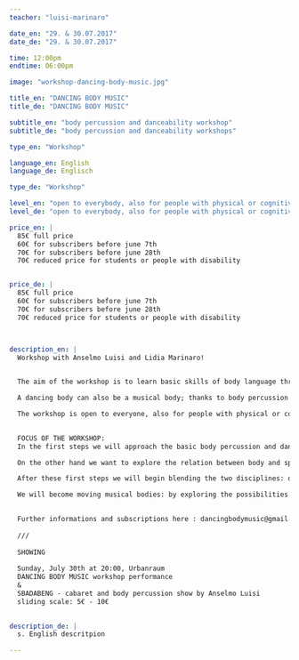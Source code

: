 ```yaml
---
teacher: "luisi-marinaro"

date_en: "29. & 30.07.2017"
date_de: "29. & 30.07.2017"

time: 12:00pm
endtime: 06:00pm

image: "workshop-dancing-body-music.jpg"

title_en: "DANCING BODY MUSIC"
title_de: "DANCING BODY MUSIC"

subtitle_en: "body percussion and danceability workshop"
subtitle_de: "body percussion and danceability workshops"

type_en: "Workshop"

language_en: English
language_de: Englisch

type_de: "Workshop"

level_en: "open to everybody, also for people with physical or cognitive disability. Musicians, dancers, curious people: everyone is welcome!"
level_de: "open to everybody, also for people with physical or cognitive disability. Musicians, dancers, curious people: everyone is welcome!"

price_en: |
  85€ full price  
  60€ for subscribers before june 7th  
  70€ for subscribers before june 28th  
  70€ reduced price for students or people with disability


price_de: |
  85€ full price  
  60€ for subscribers before june 7th  
  70€ for subscribers before june 28th  
  70€ reduced price for students or people with disability



description_en: |  
  Workshop with Anselmo Luisi and Lidia Marinaro!  
  

  The aim of the workshop is to learn basic skills of body language through dance and rhythm.  

  A dancing body can also be a musical body; thanks to body percussion technique and dance improvisation (DanceAbility) in this workshop we will explore and push individual limits beyond the possibilities we normally think our body would have. We want to create a common space for artistic expression where each person's diversity is emphasised: limit is the essential starting point of creative action.

  The workshop is open to everyone, also for people with physical or cognitive disability. Dancers and musicians, or people who are just interested in exploring body language: everyone is welcome!  
  

  FOCUS OF THE WORKSHOP:    
  In the first steps we will approach the basic body percussion and dance skills separately. On one hand we will explore the wide range of sounds a body can create: we will then learn some simple grooves through coordination exercises and we will perform simple improvisations, both collective and individual.  

  On the other hand we want to explore the relation between body and space while dancing: we want to awaken intuitive thought and discover the pleasure of moving our body at our own pace. How do I relate to different forms and bodies? How can I open up my imagination if I change my point of view? These are some of the questions which will move our workshop.

  After these first steps we will begin blending the two disciplines: dance and music become one same thing, movement generates sound, sound generates movement.

  We will become moving musical bodies: by exploring the possibilities of this new way of living the surrounding space we will be able to create a final collective performance.

  
  Further informations and subscriptions here : dancingbodymusic@gmail.com  
  
  ///  
  
  SHOWING  
  
  Sunday, July 30th at 20:00, Urbanraum  
  DANCING BODY MUSIC workshop performance  
  &  
  SBADABENG - cabaret and body percussion show by Anselmo Luisi  
  sliding scale: 5€ - 10€

  
description_de: |
  s. English descritpion

---
```

